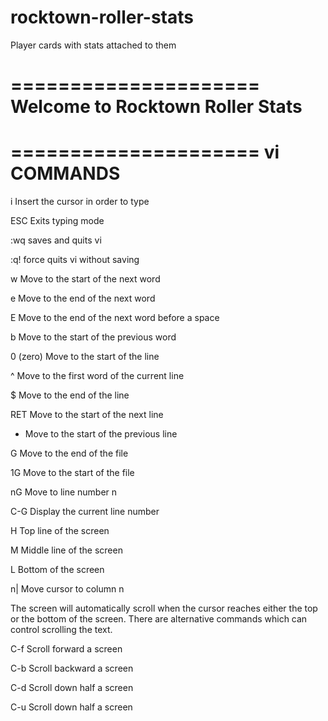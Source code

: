 rocktown-roller-stats
=====================
Player cards with stats attached to them

=====================
Welcome to Rocktown Roller Stats
=====================


=====================
vi COMMANDS
=====================
i
    Insert the cursor in order to type

ESC
    Exits typing mode

:wq
    saves and quits vi

:q! 
    force quits vi without saving

w
    Move to the start of the next word

e
    Move to the end of the next word

E
    Move to the end of the next word before a space

b
    Move to the start of the previous word

0 (zero)
    Move to the start of the line

^
    Move to the first word of the current line

$
    Move to the end of the line

RET
    Move to the start of the next line

-
    Move to the start of the previous line

G
    Move to the end of the file

1G
    Move to the start of the file

nG
    Move to line number n

C-G
    Display the current line number

H
    Top line of the screen

M
    Middle line of the screen

L
    Bottom of the screen

n|
    Move cursor to column n

The screen will automatically scroll when the cursor reaches either the top or the bottom of the screen. There are alternative commands which can control scrolling the text.

C-f
    Scroll forward a screen

C-b
    Scroll backward a screen

C-d
    Scroll down half a screen

C-u
    Scroll down half a screen

